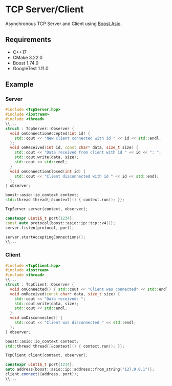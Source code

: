# TCP Server/Client
Asynchronous TCP Server and Client using [Boost.Asio](https://www.boost.org/doc/libs/1_74_0/doc/html/boost_asio.html). 

## Requirements
- C++17
- CMake 3.22.0
- Boost 1.74.0
- GoogleTest 1.11.0

## Example
### Server
```cpp
#include <TcpServer.hpp>
#include <iostream>
#include <thread>
\\...
struct : TcpServer::Observer {
  void onConnectionAccepted(int id) {
    std::cout << "New client connected with id " << id << std::endl;
  };
  void onReceived(int id, const char* data, size_t size) {
    std::cout << "Data received from client with id " << id << ": ";
    std::cout.write(data, size);
    std::cout << std::endl;
  }
  void onConnectionClosed(int id) {
    std::cout << "Client disconnected with id " << id << std::endl;
  };
} observer;

boost::asio::io_context context;
std::thread thread{[&context]() { context.run(); }};

TcpServer server{context, observer};

constexpr uint16_t port{1234};
const auto protocol{boost::asio::ip::tcp::v4()};
server.listen(protocol, port);

server.startAcceptingConnections();
\\...
```
### Client 
```cpp
#include <TcpClient.hpp>
#include <iostream>
#include <thread>
\\...
struct : TcpClient::Observer {
  void onConnected() { std::cout << "Client was connected" << std::endl; };
  void onReceived(const char* data, size_t size) {
    std::cout << "Data received: ";
    std::cout.write(data, size);
    std::cout << std::endl;
  }
  void onDisconnected() {
    std::cout << "Client was disconnected " << std::endl;
  };
} observer;

boost::asio::io_context context;
std::thread thread{[&context]() { context.run(); }};

TcpClient client{context, observer};

constexpr uint16_t port{1234};
auto address{boost::asio::ip::address::from_string("127.0.0.1")};
client.connect({address, port});
\\...
```
